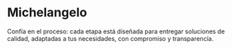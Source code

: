 # Michelangelo
Confía en el proceso: cada etapa está diseñada para entregar soluciones de calidad, adaptadas a tus necesidades, con compromiso y transparencia.
